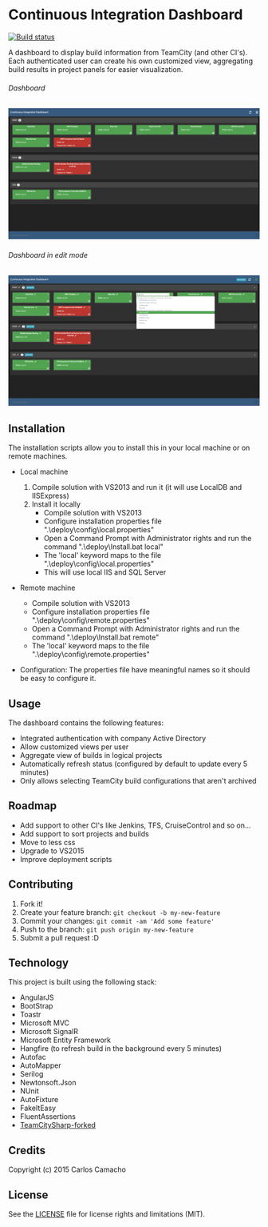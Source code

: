 # Continuous Integration Dashboard #

[![Build status](https://ci.appveyor.com/api/projects/status/wv8g82g3xkhfa56d?svg=true)](https://ci.appveyor.com/project/cmvcamacho/continuous-integration-dashboard)

A dashboard to display build information from TeamCity (and other CI's). Each authenticated user can create his own customized view, aggregating build results in project panels for easier visualization.

###### Dashboard
![dashboard](/screenshoots/dashboard.png)

###### Dashboard in edit mode
![dashboard in edit mode](/screenshoots/editmode.png)

## Installation

The installation scripts allow you to install this in your local machine or on remote machines.
* Local machine
	1. Compile solution with VS2013 and run it (it will use LocalDB and IISExpress)
	1. Install it locally
		* Compile solution with VS2013
		* Configure installation properties file ".\deploy\config\local.properties"  
		* Open a Command Prompt with Administrator rights and run the command ".\deploy\Install.bat local"
		* The 'local' keyword maps to the file ".\deploy\config\local.properties"
		* This will use local IIS and SQL Server

* Remote machine
	* Compile solution with VS2013
	* Configure installation properties file ".\deploy\config\remote.properties"
	* Open a Command Prompt with Administrator rights and run the command ".\deploy\Install.bat remote"
	* The 'local' keyword maps to the file ".\deploy\config\remote.properties"

* Configuration:
	The properties file have meaningful names so it should be easy to configure it. 
	
## Usage

The dashboard contains the following features:
* Integrated authentication with company Active Directory
* Allow customized views per user
* Aggregate view of builds in logical projects
* Automatically refresh status (configured by default to update every 5 minutes)
* Only allows selecting TeamCity build configurations that aren't archived

## Roadmap

* Add support to other CI's like Jenkins, TFS, CruiseControl and so on...
* Add support to sort projects and builds
* Move to less css
* Upgrade to VS2015 
* Improve deployment scripts

## Contributing

1. Fork it!
2. Create your feature branch: `git checkout -b my-new-feature`
3. Commit your changes: `git commit -am 'Add some feature'`
4. Push to the branch: `git push origin my-new-feature`
5. Submit a pull request :D

## Technology

This project is built using the following stack:
* AngularJS
* BootStrap
* Toastr
* Microsoft MVC
* Microsoft SignalR
* Microsoft Entity Framework
* Hangfire (to refresh build in the background every 5 minutes)
* Autofac
* AutoMapper
* Serilog
* Newtonsoft.Json
* NUnit
* AutoFixture
* FakeItEasy
* FluentAssertions
* [TeamCitySharp-forked](https://github.com/y-gagar1n/TeamCitySharp)

## Credits

Copyright (c) 2015 Carlos Camacho

## License

See the [LICENSE](LICENSE) file for license rights and limitations (MIT).

